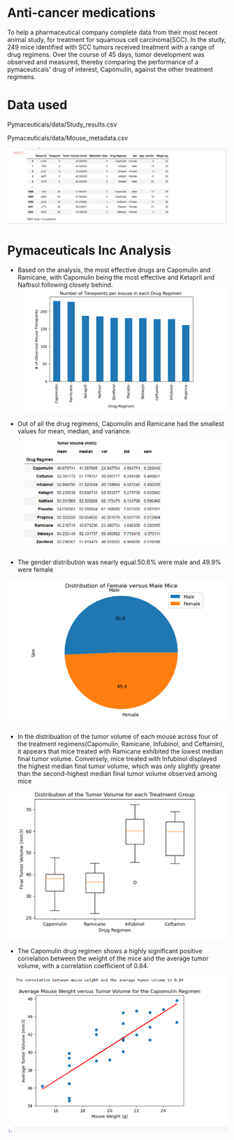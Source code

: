 # Anti-cancer medications 

To help a pharmaceutical company complete data from their most recent animal study, for treatment for squamous cell carcinoma(SCC).
In the study, 249 mice identified with SCC tumors received treatment with a range of drug regimens. Over the course of 45 days, tumor development was observed and measured, thereby comparing the performance of a pymaceuticals' drug of interest, Capomulin, against the other treatment regimens.

# Data used
Pymaceuticals/data/Study_results.csv

Pymaceuticals/data/Mouse_metadata.csv

![Alt text](<Screenshot 2023-10-20 024444.png>)

# Pymaceuticals Inc Analysis

 * Based on the analysis, the most effective drugs are Capomulin and Ramicane, with Capomulin being the most effective and Ketapril and Naftisol following closely behind.
![Alt text](<Screenshot 2023-10-20 025204.png>)

* Out of all the drug regimens, Capomulin and Ramicane had the smallest values for mean, median, and variance.
![Alt text](<Screenshot 2023-10-20 025334.png>)

* The gender distribution was nearly equal.50.6% were male and 49.9% were female

![Alt text](<Screenshot 2023-10-20 025903.png>)

* In the distribuation of the tumor volume of each mouse across four of the treatment regimens(Capomulin, Ramicane, Infubinol, and Ceftamin), it appears that mice treated with Ramicane exhibited the lowest median final tumor volume. Conversely, mice treated with Infubinol displayed the highest median final tumor volume, which was only slightly greater than the second-highest median final tumor volume observed among mice

![Alt text](<Screenshot 2023-10-20 032515.png>)

* The Capomulin drug regimen shows a highly significant positive correlation between the weight of the mice and the average tumor volume, with a correlation coefficient of 0.84.

![Alt text](<Screenshot 2023-10-20 030144.png>)